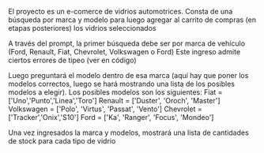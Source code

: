 El proyecto es un e-comerce de vidrios automotrices. Consta de una búsqueda por marca y modelo para luego agregar al carrito de compras (en etapas posteriores) los vidrios seleccionados

A través del prompt, la primer búsqueda debe ser por marca de vehículo (Ford, Renault, Fiat, Chevrolet, Volkswagen o Ford)
Este ingreso admite ciertos errores de tipeo (ver en código)

Luego preguntará el modelo dentro de esa marca (aquí hay que poner los modelos correctos, luego se hará mostrando una lista de los posibles modelos a elegir). Los posibles modelos son los siguientes:
Fiat = ['Uno','Punto','Linea','Toro']
Renault = ['Duster', 'Oroch', 'Master']
Volkswagen = ['Polo', 'Virtus', 'Passat', 'Vento']
Chevrolet = ['Tracker','Onix','S10']
Ford = ['Ka', 'Ranger', 'Focus', 'Mondeo']

Una vez ingresados la marca y modelos, mostrará una lista de cantidades de stock para cada tipo de vidrio




